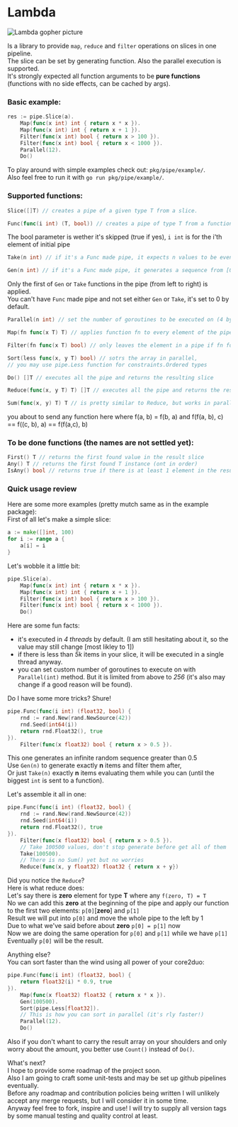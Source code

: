 # Lambda 

![Lambda gopher picture](https://github.com/koss-null/lambda/blob/master/lambda_favicon.png?raw=true) 

Is a library to provide `map`, `reduce` and `filter` operations on slices in one pipeline.  
The slice can be set by generating function. Also the parallel execution is supported.  
It's strongly expected all function arguments to be **pure functions** (functions with no side effects, can be cached by
args).  

### Basic example:

```go
res := pipe.Slice(a).
	Map(func(x int) int { return x * x }).
	Map(func(x int) int { return x + 1 }).
	Filter(func(x int) bool { return x > 100 }).
	Filter(func(x int) bool { return x < 1000 }).
	Parallel(12).
	Do()
```
 
To play around with simple examples check out: `pkg/pipe/example/`.  
Also feel free to run it with `go run pkg/pipe/example/`.  
 
### Supported functions:
 
```go
Slice([]T) // creates a pipe of a given type T from a slice.
```
```go
Func(func(i int) (T, bool)) // creates a pipe of type T from a function.
```
The bool parameter is wether it's skipped (true if yes), `i int` is for the i'th element of initial pipe
```go
Take(n int) // if it's a Func made pipe, it expects n values to be eventually returned
```
```go
Gen(n int) // if it's a Func made pipe, it generates a sequence from [0, n) and applies other function to it
```
Only the first of `Gen` or `Take` functions in the pipe (from left to right) is applied.  
You can't have `Func` made pipe and not set either `Gen` or `Take`, it's set to 0 by default.  
```go
Parallel(n int) // set the number of goroutines to be executed on (4 by default)
```
```go
Map(fn func(x T) T) // applies function fn to every element of the pipe and gets a new pipe thus
```
```go
Filter(fn func(x T) bool) // only leaves the element in a pipe if fn for this element is true
```
```go
Sort(less func(x, y T) bool) // sotrs the array in parallel, 
// you may use pipe.Less function for constraints.Ordered types
```
```go
Do() []T // executes all the pipe and returns the resulting slice
```
```go
Reduce(func(x, y T) T) []T // executes all the pipe and returns the resulting value
```
```go
Sum(func(x, y) T) T // is pretty similar to Reduce, but works in parallel
```
you about to send any function here where f(a, b) = f(b, a) and f(f(a, b), c) == f((c, b), a) == f(f(a,c), b)
 
### To be done functions (the names are not settled yet):
 
```go
First() T // returns the first found value in the result slice
Any() T // returns the first found T instance (ont in order)
IsAny() bool // returns true if there is at least 1 element in the result slice
```
 
### Quick usage review
 
Here are some more examples (pretty mutch same as in the example package):  
First of all let's make a simple slice:  

```go
a := make([]int, 100)
for i := range a {
	a[i] = i
}
```

Let's wobble it a little bit:  
```go
pipe.Slice(a).
	Map(func(x int) int { return x * x }).
	Map(func(x int) int { return x + 1 }).
	Filter(func(x int) bool { return x > 100 }).
	Filter(func(x int) bool { return x < 1000 }).
	Do()
```
 
Here are some fun facts: 
* it's executed in *4 threads* by default. (I am still hesitating about it, so the value may still change [most likley to 1]) 
* if there is less than *5k* items in your slice, it will be executed in a single thread anyway. 
* you can set custom number of goroutines to execute on with `Parallel(int)` method. But it is limited from above to *256* (it's also may change if a good reason will be found).  
 
Do I have some more tricks? Shure!  
```go
pipe.Func(func(i int) (float32, bool) {
	rnd := rand.New(rand.NewSource(42))
	rnd.Seed(int64(i))
	return rnd.Float32(), true
}).
	Filter(func(x float32) bool { return x > 0.5 }).
```
This one generates an infinite random sequence greater than 0.5  
Use `Gen(n)` to generate exactly **n** items and filter them after,  
Or just `Take(n)` exactly **n** items evaluating them while you can (until the biggest `int` is sent to a function).  
 
Let's assemble it all in one:  
```go
pipe.Func(func(i int) (float32, bool) {
	rnd := rand.New(rand.NewSource(42))
	rnd.Seed(int64(i))
	return rnd.Float32(), true
}).
	Filter(func(x float32) bool { return x > 0.5 }).
	// Take 100500 values, don't stop generate before get all of them
	Take(100500).
	// There is no Sum() yet but no worries
	Reduce(func(x, y float32) float32 { return x + y})
```
Did you notice the `Reduce`?  
Here is what reduce does:  
Let's say there is **zero** element for type **T** where any `f(zero, T) = T`  
No we can add this **zero** at the beginning of the pipe and apply our function to the first two elements: `p[0]`[**zero**] and `p[1]`  
Result we will put into `p[0]` and move the whole pipe to the left by 1   
Due to what we've said before about **zero** `p[0] = p[1]` now   
Now we are doing the same operation for `p[0]` and `p[1]` while we have `p[1]`   
Eventually `p[0]` will be the result.  
 
Anything else?  
You can  sort faster than the wind using all power of your core2duo:  
```go
pipe.Func(func(i int) (float32, bool) {
	return float32(i) * 0.9, true
}).
	Map(func(x float32) float32 { return x * x }).
	Gen(100500).
	Sort(pipe.Less[float32]).
	// This is how you can sort in parallel (it's rly faster!)
	Parallel(12).
	Do()
```
Also if you don't whant to carry the result array on your shoulders and only worry about the amount, you better use
`Count()` instead of `Do()`.  
 
What's next?  
I hope to provide some roadmap of the project soon.   
Also I am going to craft some unit-tests and may be set up github pipelines eventually.   
Before any roadmap and contribution policies being written I will unlikely accept any merge requests, but I will consider it in some
time.   
Anyway feel free to fork, inspire and use! I will try to supply all version tags by some manual testing and quality
control at least.   
